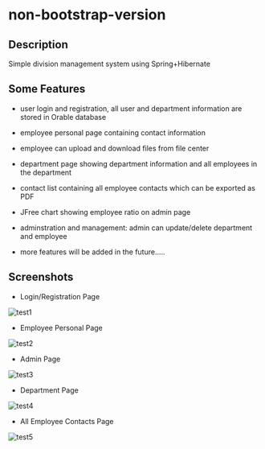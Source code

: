 non-bootstrap-version
======================

## Description
Simple division management system using Spring+Hibernate

## Some Features

* user login and registration, all user and department information are stored in Orable database

* employee personal page containing contact information

* employee can upload and download files from file center

* department page showing department information and all employees in the department

* contact list containing all employee contacts which can be exported as PDF

* JFree chart showing employee ratio on admin page

* adminstration and management: admin can update/delete department and employee

* more features will be added in the future.....


## Screenshots

* Login/Registration Page

![test1](/non-bootstrap-version/img/login.png)

* Employee Personal Page

![test2](/non-bootstrap-version/img/personal.png)

* Admin Page

![test3](/non-bootstrap-version/img/admin.png)

* Department Page

![test4](/non-bootstrap-version/img/dept.png)

* All Employee Contacts Page

![test5](/non-bootstrap-version/img/emp.png)
